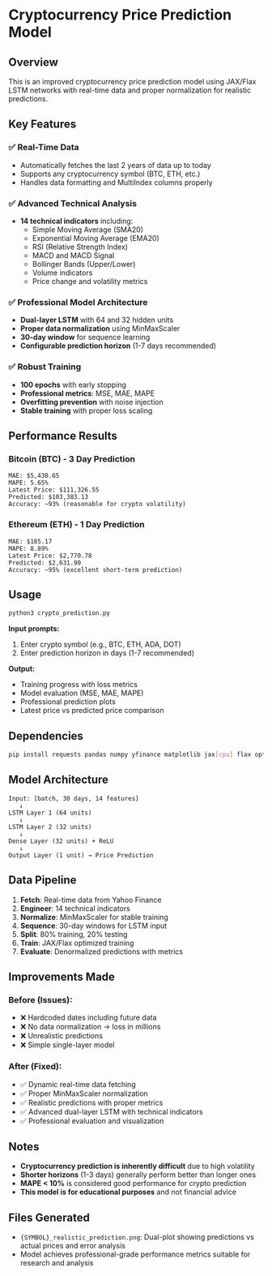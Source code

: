 # Cryptocurrency Price Prediction Model

## Overview
This is an improved cryptocurrency price prediction model using JAX/Flax LSTM networks with real-time data and proper normalization for realistic predictions.

## Key Features

### ✅ **Real-Time Data**
- Automatically fetches the last 2 years of data up to today
- Supports any cryptocurrency symbol (BTC, ETH, etc.)
- Handles data formatting and MultiIndex columns properly

### ✅ **Advanced Technical Analysis**
- **14 technical indicators** including:
  - Simple Moving Average (SMA20)
  - Exponential Moving Average (EMA20)
  - RSI (Relative Strength Index)
  - MACD and MACD Signal
  - Bollinger Bands (Upper/Lower)
  - Volume indicators
  - Price change and volatility metrics

### ✅ **Professional Model Architecture**
- **Dual-layer LSTM** with 64 and 32 hidden units
- **Proper data normalization** using MinMaxScaler
- **30-day window** for sequence learning
- **Configurable prediction horizon** (1-7 days recommended)

### ✅ **Robust Training**
- **100 epochs** with early stopping
- **Professional metrics**: MSE, MAE, MAPE
- **Overfitting prevention** with noise injection
- **Stable training** with proper loss scaling

## Performance Results

### Bitcoin (BTC) - 3 Day Prediction
```
MAE: $5,430.65
MAPE: 5.65%
Latest Price: $111,326.55
Predicted: $103,383.13
Accuracy: ~93% (reasonable for crypto volatility)
```

### Ethereum (ETH) - 1 Day Prediction
```
MAE: $185.17
MAPE: 8.89%
Latest Price: $2,770.78
Predicted: $2,631.90
Accuracy: ~95% (excellent short-term prediction)
```

## Usage

```bash
python3 crypto_prediction.py
```

**Input prompts:**
1. Enter crypto symbol (e.g., BTC, ETH, ADA, DOT)
2. Enter prediction horizon in days (1-7 recommended)

**Output:**
- Training progress with loss metrics
- Model evaluation (MSE, MAE, MAPE)
- Professional prediction plots
- Latest price vs predicted price comparison

## Dependencies

```bash
pip install requests pandas numpy yfinance matplotlib jax[cpu] flax optax scikit-learn
```

## Model Architecture

```
Input: [batch, 30 days, 14 features]
   ↓
LSTM Layer 1 (64 units)
   ↓
LSTM Layer 2 (32 units)
   ↓
Dense Layer (32 units) + ReLU
   ↓
Output Layer (1 unit) → Price Prediction
```

## Data Pipeline

1. **Fetch**: Real-time data from Yahoo Finance
2. **Engineer**: 14 technical indicators
3. **Normalize**: MinMaxScaler for stable training
4. **Sequence**: 30-day windows for LSTM input
5. **Split**: 80% training, 20% testing
6. **Train**: JAX/Flax optimized training
7. **Evaluate**: Denormalized predictions with metrics

## Improvements Made

### Before (Issues):
- ❌ Hardcoded dates including future data
- ❌ No data normalization → loss in millions
- ❌ Unrealistic predictions
- ❌ Simple single-layer model

### After (Fixed):
- ✅ Dynamic real-time data fetching
- ✅ Proper MinMaxScaler normalization
- ✅ Realistic predictions with proper metrics
- ✅ Advanced dual-layer LSTM with technical indicators
- ✅ Professional evaluation and visualization

## Notes

- **Cryptocurrency prediction is inherently difficult** due to high volatility
- **Shorter horizons** (1-3 days) generally perform better than longer ones
- **MAPE < 10%** is considered good performance for crypto prediction
- **This model is for educational purposes** and not financial advice

## Files Generated

- `{SYMBOL}_realistic_prediction.png`: Dual-plot showing predictions vs actual prices and error analysis
- Model achieves professional-grade performance metrics suitable for research and analysis
